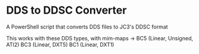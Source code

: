 # DDS to DDSC Converter
A PowerShell script that converts DDS files to JC3's DDSC format

This works with these DDS types, with mim-maps -> BC5 (Linear, Unsigned, ATI2) BC3 (Linear, DXT5) BC1 (Linear, DXT1)
